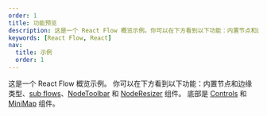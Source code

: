 ```yaml
---
order: 1
title: 功能预览
description: 这是一个 React Flow 概览示例。你可以在下方看到以下功能：内置节点和边缘类型、子流、NodeToolbar 和 NodeResizer 组件。底部是控件和 MiniMap 组件。
keywords: [React Flow, React]
nav:
  title: 示例
  order: 1
---
```


这是一个 React Flow 概览示例。 你可以在下方看到以下功能：内置节点和边缘类型、[sub flows](#)、[NodeToolbar](#) 和 [NodeResizer](#) 组件。 底部是 [Controls](#) 和 [MiniMap](#) 组件。

<code src="./demos/feature-overview/index.tsx"></code>
